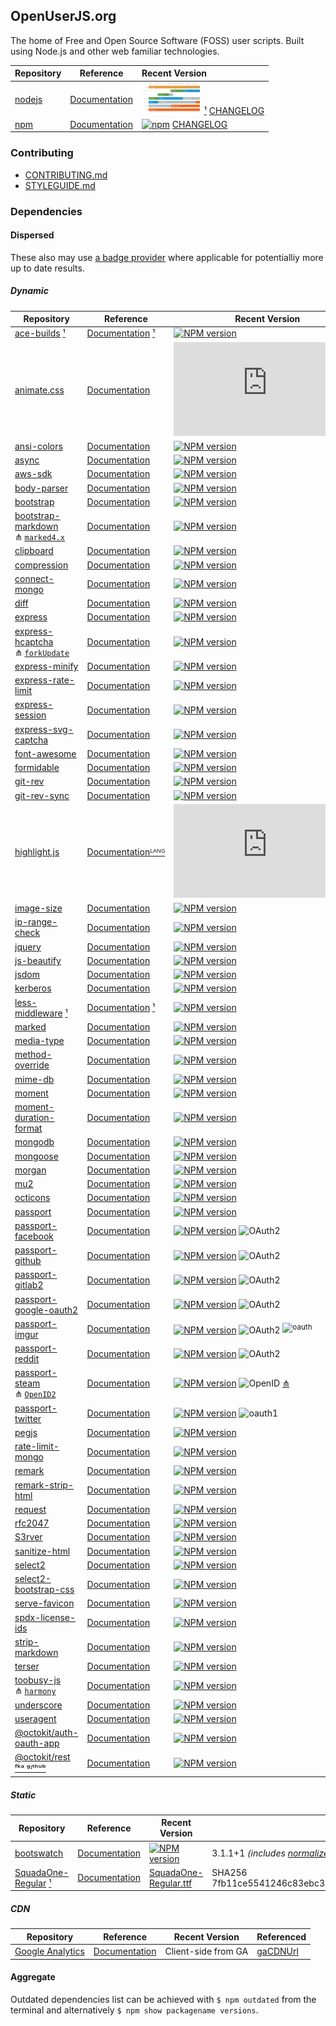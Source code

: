 ## OpenUserJS.org

The home of Free and Open Source Software (FOSS) user scripts. Built using Node.js and other web familiar technologies.

Repository | Reference | Recent Version
:--- | :---: | :---
[nodejs][nodeGHUrl] | [Documentation][nodejsDOCUrl] | <a href="https://raw.githubusercontent.com/nodejs/Release/master/schedule.svg?sanitize=true"><img src="https://raw.githubusercontent.com/nodejs/Release/master/schedule.svg?sanitize=true" alt="Current release schedule" title="Click to enlarge... Current release schedule" width="96" height="50"/></a> [&#x00b9;][nodejsGHReleasesUrl] [CHANGELOG][nodejsReleasesUrl]
[npm][npmGHUrl] | [Documentation][npmDOCUrl] | [![npm][npmNPMVersionImage]][npmNPMUrl] [CHANGELOG][npmGHReleasesUrl]

### Contributing

* [CONTRIBUTING.md][contributing]
* [STYLEGUIDE.md][styleguide]

### Dependencies

#### Dispersed
These also may use [a badge provider][badgeProvider] where applicable for potentialliy more up to date results.

##### Dynamic
Repository | Reference | Recent Version
--- | --- | ---
[ace-builds][ace-buildsGHUrl] [&#x00b9;][aceGHUrl] | [Documentation][ace-buildsDOCUrl] [&#x00b9;][aceDOCUrl] | [![NPM version][ace-buildsNPMVersionImage]][ace-buildsNPMUrl]
[animate.css][animate.cssGHUrl] | [Documentation][animate.cssDOCUrl] | [![NPM version][animate.cssNPMVersionImage]][animate.cssNPMUrl]
[ansi-colors][ansi-colorsGHUrl] | [Documentation][ansi-colorsDOCUrl] | [![NPM version][ansi-colorsNPMVersionImage]][ansi-colorsNPMUrl]
[async][asyncGHUrl] | [Documentation][asyncDOCUrl] | [![NPM version][asyncNPMVersionImage]][asyncNPMUrl]
[aws-sdk][aws-sdkGHUrl] | [Documentation][aws-sdkDOCUrl] | [![NPM version][aws-sdkNPMVersionImage]][aws-sdkNPMUrl]
[body-parser][body-parserGHUrl] | [Documentation][body-parserDOCUrl] | [![NPM version][body-parserNPMVersionImage]][body-parserNPMUrl]
[bootstrap][bootstrapGHUrl] | [Documentation][bootstrapDOCUrl] | [![NPM version][bootstrapNPMVersionImage]][bootstrapNPMUrl]
[bootstrap-markdown][bootstrap-markdownGHUrl] <br />&#x22D4; [`marked4.x`][bootstrap-markdownGHUrlForkUrl] | [Documentation][bootstrap-markdownDOCUrl] | [![NPM version][bootstrap-markdownNPMVersionImage]][bootstrap-markdownNPMUrl]
[clipboard][clipboardGHUrl] | [Documentation][clipboardDOCUrl] | [![NPM version][clipboardNPMVersionImage]][clipboardNPMUrl]
[compression][compressionGHUrl] | [Documentation][compressionDOCUrl] | [![NPM version][compressionNPMVersionImage]][compressionNPMUrl]
[connect-mongo][connect-mongoGHUrl] | [Documentation][connect-mongoDOCUrl] | [![NPM version][connect-mongoNPMVersionImage]][connect-mongoNPMUrl]
[diff][diffGHUrl] | [Documentation][diffDOCUrl] | [![NPM version][diffNPMVersionImage]][diffNPMUrl]
[express][expressGHUrl] | [Documentation][expressDOCUrl] | [![NPM version][expressNPMVersionImage]][expressNPMUrl]
[express-hcaptcha][express-hcaptchaGHUrl] <br />&#x22D4; [`forkUpdate`][express-hcaptchaGHUrlForkUrl] | [Documentation][express-hcaptchaDOCUrl] | [![NPM version][express-hcaptchaNPMVersionImage]][express-hcaptchaNPMUrl]
[express-minify][express-minifyGHUrl] | [Documentation][express-minifyDOCUrl] | [![NPM version][express-minifyNPMVersionImage]][express-minifyNPMUrl]
[express-rate-limit][express-rate-limitGHUrl] | [Documentation][express-rate-limitDOCUrl] | [![NPM version][express-rate-limitNPMVersionImage]][express-rate-limitNPMUrl]
[express-session][express-sessionGHUrl] | [Documentation][express-sessionDOCUrl] | [![NPM version][express-sessionNPMVersionImage]][express-sessionNPMUrl]
[express-svg-captcha][express-svg-captchaGHUrl] | [Documentation][express-svg-captchaDOCUrl] | [![NPM version][express-svg-captchaNPMVersionImage]][express-svg-captchaNPMUrl]
[font-awesome][font-awesomeGHUrl] | [Documentation][font-awesomeDOCUrl] | [![NPM version][font-awesomeNPMVersionImage]][font-awesomeNPMUrl]
[formidable][formidableGHUrl] | [Documentation][formidableDOCUrl] | [![NPM version][formidableNPMVersionImage]][formidableNPMUrl]
[git-rev][git-revGHUrl] | [Documentation][git-revDOCUrl] | [![NPM version][git-revNPMVersionImage]][git-revNPMUrl]
[git-rev-sync][git-rev-syncGHUrl] | [Documentation][git-rev-syncDOCUrl] | [![NPM version][git-rev-syncNPMVersionImage]][git-rev-syncNPMUrl]
[highlight.js][highlight.jsGHUrl] | [Documentation][highlight.jsDOCUrl][ᴸᴬᴺᴳ][highlight.jsLANGUrl] | [![NPM version][highlight.jsNPMVersionImage]][highlight.jsNPMUrl]
[image-size][image-sizeGHUrl] | [Documentation][image-sizeDOCUrl] | [![NPM version][image-sizeNPMVersionImage]][image-sizeNPMUrl]
[ip-range-check][ip-range-checkGHUrl] | [Documentation][ip-range-checkDOCUrl] | [![NPM version][ip-range-checkNPMVersionImage]][ip-range-checkNPMUrl]
[jquery][jQueryGHUrl] | [Documentation][jQueryDOCUrl] | [![NPM version][jQueryNPMVersionImage]][jQueryNPMUrl]
[js-beautify][js-beautifyGHUrl] | [Documentation][js-beautifyDOCUrl] | [![NPM version][js-beautifyNPMVersionImage]][js-beautifyNPMUrl]
[jsdom][jsdomGHUrl] | [Documentation][jsdomDOCUrl] | [![NPM version][jsdomNPMVersionImage]][jsdomNPMUrl]
[kerberos][kerberosGHUrl] | [Documentation][kerberosDOCUrl] | [![NPM version][kerberosNPMVersionImage]][kerberosNPMUrl]
[less-middleware][less-middlewareGHUrl] [&#x00b9;][lessGHUrl] | [Documentation][less-middlewareDOCUrl] [&#x00b9;][lessDOCUrl] | [![NPM version][less-middlewareNPMVersionImage]][less-middlewareNPMUrl]
[marked][markedGHUrl] | [Documentation][markedDOCUrl] | [![NPM version][markedNPMVersionImage]][markedNPMUrl]
[media-type][media-typeGHUrl] | [Documentation][media-typeDOCUrl] | [![NPM version][media-typeNPMVersionImage]][media-typeNPMUrl]
[method-override][method-overrideGHUrl] | [Documentation][method-overrideDOCUrl] | [![NPM version][method-overrideNPMVersionImage]][method-overrideNPMUrl]
[mime-db][mime-dbGHUrl] | [Documentation][mime-dbDOCUrl] | [![NPM version][mime-dbNPMVersionImage]][mime-dbNPMUrl]
[moment][momentGHUrl] | [Documentation][momentDOCUrl] | [![NPM version][momentNPMVersionImage]][momentNPMUrl]
[moment-duration-format][moment-duration-formatGHUrl] | [Documentation][moment-duration-formatDOCUrl] | [![NPM version][moment-duration-formatNPMVersionImage]][moment-duration-formatNPMUrl]
[mongodb][mongodbGHUrl] | [Documentation][mongodbDOCUrl] | [![NPM version][mongodbNPMVersionImage]][mongodbNPMUrl]
[mongoose][mongooseGHUrl] | [Documentation][mongooseDOCUrl] | [![NPM version][mongooseNPMVersionImage]][mongooseNPMUrl]
[morgan][morganGHUrl] | [Documentation][morganDOCUrl] | [![NPM version][morganNPMVersionImage]][morganNPMUrl]
[mu2][mu2GHUrl] | [Documentation][mu2DOCUrl] | [![NPM version][mu2NPMVersionImage]][mu2NPMUrl]
[octicons][octiconsGHUrl] | [Documentation][octiconsDOCUrl] | [![NPM version][octiconsNPMVersionImage]][octiconsNPMUrl]
[passport][passportGHUrl] | [Documentation][passportDOCUrl] | [![NPM version][passportNPMVersionImage]][passportNPMUrl]
[passport-facebook][passport-facebookGHUrl] | [Documentation][passport-facebookDOCUrl] | [![NPM version][passport-facebookNPMVersionImage]][passport-facebookNPMUrl] ![OAuth2][oauth2Logo]
[passport-github][passport-githubGHUrl] | [Documentation][passport-githubDOCUrl] | [![NPM version][passport-githubNPMVersionImage]][passport-githubNPMUrl] ![OAuth2][oauth2Logo]
[passport-gitlab2][passport-gitlab2GHUrl] | [Documentation][passport-gitlab2DOCUrl] | [![NPM version][passport-gitlab2NPMVersionImage]][passport-gitlab2NPMUrl] ![OAuth2][oauth2Logo]
[passport-google-oauth2][passport-google-oauth2GHUrl] | [Documentation][passport-google-oauth2DOCUrl] | [![NPM version][passport-google-oauth2NPMVersionImage]][passport-google-oauth2NPMUrl] ![OAuth2][oauth2Logo]
[passport-imgur][passport-imgurGHUrl] | [Documentation][passport-imgurDOCUrl] | [![NPM version][passport-imgurNPMVersionImage]][passport-imgurNPMUrl] ![OAuth2][oauth2Logo] <sup>![oauth][oauthLogo]</sup>
[passport-reddit][passport-redditGHUrl] | [Documentation][passport-redditDOCUrl] | [![NPM version][passport-redditNPMVersionImage]][passport-redditNPMUrl] ![OAuth2][oauth2Logo]
[passport-steam][passport-steamGHUrl] <br />&#x22D4; [`OpenID2`][passport-steamGHOpenIDUrl]  | [Documentation][passport-steamDOCUrl] | [![NPM version][passport-steamNPMVersionImage]][passport-steamNPMUrl] ![OpenID][openidLogo] [&#x22D4;][passport-openid]
[passport-twitter][passport-twitterGHUrl] | [Documentation][passport-twitterDOCUrl] | [![NPM version][passport-twitterNPMVersionImage]][passport-twitterNPMUrl] ![oauth1][oauth1Logo]
[pegjs][pegjsGHUrl] | [Documentation][pegjsDOCUrl] | [![NPM version][pegjsNPMVersionImage]][pegjsNPMUrl]
[rate-limit-mongo][rate-limit-mongoGHUrl] | [Documentation][rate-limit-mongoDOCUrl] | [![NPM version][rate-limit-mongoNPMVersionImage]][rate-limit-mongoNPMUrl]
[remark][remarkGHUrl] | [Documentation][remarkDOCUrl] | [![NPM version][remarkNPMVersionImage]][remarkNPMUrl]
[remark-strip-html][remark-strip-htmlGHUrl] | [Documentation][remark-strip-htmlDOCUrl] | [![NPM version][remark-strip-htmlNPMVersionImage]][remark-strip-htmlNPMUrl]
[request][requestGHUrl] | [Documentation][requestDOCUrl] | [![NPM version][requestNPMVersionImage]][requestNPMUrl]
[rfc2047][rfc2047GHUrl] | [Documentation][rfc2047DOCUrl] | [![NPM version][rfc2047NPMVersionImage]][rfc2047NPMUrl]
[S3rver][s3rverGHUrl] | [Documentation][s3rverDOCUrl] | [![NPM version][s3rverNPMVersionImage]][s3rverNPMUrl]
[sanitize-html][sanitize-htmlGHUrl] | [Documentation][sanitize-htmlDOCUrl] | [![NPM version][sanitize-htmlNPMVersionImage]][sanitize-htmlNPMUrl]
[select2][select2GHUrl] | [Documentation][select2DOCUrl] | [![NPM version][select2NPMVersionImage]][select2NPMUrl]
[select2-bootstrap-css][select2-bootstrap-cssGHUrl] | [Documentation][select2-bootstrap-cssDOCUrl] | [![NPM version][select2-bootstrap-cssNPMVersionImage]][select2-bootstrap-cssNPMUrl]
[serve-favicon][serve-faviconGHUrl] | [Documentation][serve-faviconDOCUrl] | [![NPM version][serve-faviconNPMVersionImage]][serve-faviconNPMUrl]
[spdx-license-ids][spdx-license-idsGHUrl] | [Documentation][spdx-license-idsDOCUrl] | [![NPM version][spdx-license-idsNPMVersionImage]][spdx-license-idsNPMUrl]
[strip-markdown][strip-markdownGHUrl] | [Documentation][strip-markdownDOCUrl] | [![NPM version][strip-markdownNPMVersionImage]][strip-markdownNPMUrl]
[terser][terserGHUrl] | [Documentation][terserDOCUrl] | [![NPM version][terserNPMVersionImage]][terserNPMUrl]
[toobusy-js][toobusy-jsGHUrl] <br />&#x22D4; [`harmony`][toobusy-jsGHUrlHarmonyUrl] | [Documentation][toobusy-jsDOCUrl] | [![NPM version][toobusy-jsNPMVersionImage]][toobusy-jsNPMUrl]
[underscore][underscoreGHUrl] | [Documentation][underscoreDOCUrl] | [![NPM version][underscoreNPMVersionImage]][underscoreNPMUrl]
[useragent][useragentGHUrl] | [Documentation][useragentDOCUrl] | [![NPM version][useragentNPMVersionImage]][useragentNPMUrl]
[@octokit/auth-oauth-app][auth-oauth-appGHUrl] | [Documentation][auth-oauth-appDOCUrl] | [![NPM version][auth-oauth-appNPMVersionImage]][auth-oauth-appNPMUrl]
[@octokit/rest ᶠᵏᵃ ᵍᶦᵗʰᵘᵇ][githubGHUrl] | [Documentation][githubDOCUrl] | [![NPM version][githubNPMVersionImage]][githubNPMUrl]

##### Static

Repository | Reference | Recent Version | Stored
--- | --- | ---| ---
[bootswatch][bootswatchGHUrl] | [Documentation][bootswatchDOCUrl] | [![NPM version][bootswatchNPMVersionImage]][bootswatchNPMUrl] | 3.1.1+1 *(includes [normalize.css][normalizeGHUrl] 3.0.0 and some of our CSS)*
[SquadaOne-Regular][squadaOneGHUrl] [&#x00b9;][squadaOneREPOUrl] | [Documentation][squadaOneDOCUrl] | [SquadaOne-Regular.ttf][squadaOneGHUrlRecent] | SHA256 7fb11ce5541246c83ebc3640543c9f53de186964bcbbf184c1a00cb9ec6cc457

##### CDN

Repository | Reference | Recent Version | Referenced
--- | --- | --- | ---
[Google Analytics][gaCFGUrl] | [Documentation][gaDOCUrl] | Client-side from GA | [gaCDNUrl]


#### Aggregate

Outdated dependencies list can be achieved with `$ npm outdated` from the terminal and alternatively `$ npm show packagename versions`.


[nodeGHUrl]: https://github.com/nodejs/node
[nodejsGHReleasesUrl]: https://github.com/nodejs/Release/#release-schedule
[nodejsReleasesUrl]: https://nodejs.org/download/release/
[nodejsDOCUrl]: https://nodejs.org/documentation/

[npmNPMUrl]: https://www.npmjs.com/package/npm
[npmNPMVersionImage]: https://badgen.net/npm/v/npm?cache=86400
[npmGHReleasesUrl]: https://github.com/npm/cli/releases
[npmGHUrl]: https://github.com/npm/cli
[npmDOCUrl]: https://github.com/npm/cli/blob/latest/README.md

[badgeProvider]: https://badgen.net/

[ace-buildsGHUrl]: https://github.com/ajaxorg/ace-builds/tree/master/src
[ace-buildsDOCUrl]: https://github.com/ajaxorg/ace-builds/blob/master/README.md
[ace-buildsNPMUrl]: https://www.npmjs.com/package/ace-builds
[ace-buildsNPMVersionImage]: https://badgen.net/npm/v/ace-builds?cache=86400
[aceGHUrl]: https://github.com/ajaxorg/ace "ace"
[aceDOCUrl]: https://ace.c9.io/#nav=api "ace"

[animate.cssGHUrl]: https://github.com/animate-css/animate.css
[animate.cssDOCUrl]: https://animate.style/
[animate.cssNPMUrl]: https://www.npmjs.com/package/animate.css
[animate.cssNPMVersionImage]: https://badgen.net/npm/v/animate.css?cache=86400

[ansi-colorsGHUrl]: https://github.com/doowb/ansi-colors
[ansi-colorsDOCUrl]: https://github.com/doowb/ansi-colors/blob/master/README.md
[ansi-colorsNPMUrl]: https://www.npmjs.com/package/ansi-colors
[ansi-colorsNPMVersionImage]: https://badgen.net/npm/v/ansi-colors?cache=86400

[asyncGHUrl]: https://github.com/caolan/async
[asyncDOCUrl]: https://github.com/caolan/async/blob/master/README.md
[asyncNPMUrl]: https://www.npmjs.com/package/async
[asyncNPMVersionImage]: https://badgen.net/npm/v/async?cache=86400

[aws-sdkGHUrl]: https://github.com/aws/aws-sdk-js
[aws-sdkDOCUrl]: https://github.com/aws/aws-sdk-js/blob/master/README.md
[aws-sdkNPMUrl]: https://www.npmjs.com/package/aws-sdk
[aws-sdkNPMVersionImage]: https://badgen.net/npm/v/aws-sdk?cache=86400

[body-parserGHUrl]: https://github.com/expressjs/body-parser
[body-parserDOCUrl]: https://github.com/expressjs/body-parser/blob/master/README.md
[body-parserNPMUrl]: https://www.npmjs.com/package/body-parser
[body-parserNPMVersionImage]: https://badgen.net/npm/v/body-parser?cache=86400

[bootstrapUrl]: https://getbootstrap.com/
[bootstrapGHUrl]: https://github.com/twbs/bootstrap
[bootstrapDOCUrl]: https://getbootstrap.com/components/
[bootstrapNPMUrl]: https://www.npmjs.com/package/bootstrap
[bootstrapNPMVersionImage]: https://badgen.net/npm/v/bootstrap?cache=86400

[bootstrap-markdownGHUrl]: https://github.com/refactory-id/bootstrap-markdown
[bootstrap-markdownGHUrlForkUrl]: https://github.com/OpenUserJS/bootstrap-markdown/tree/marked4.x
[bootstrap-markdownDOCUrl]: https://refactory-id.github.io/bootstrap-markdown/
[bootstrap-markdownNPMUrl]: https://www.npmjs.com/package/bootstrap-markdown
[bootstrap-markdownNPMVersionImage]: https://badgen.net/npm/v/bootstrap-markdown?cache=86400

[clipboardGHUrl]: https://github.com/zenorocha/clipboard.js
[clipboardDOCUrl]: https://github.com/zenorocha/clipboard.js/blob/master/readme.md
[clipboardNPMUrl]: https://www.npmjs.com/package/clipboard
[clipboardNPMVersionImage]: https://badgen.net/npm/v/clipboard?cache=86400

[compressionGHUrl]: https://github.com/expressjs/compression
[compressionDOCUrl]: https://github.com/expressjs/compression/blob/master/README.md
[compressionNPMUrl]: https://www.npmjs.com/package/compression
[compressionNPMVersionImage]: https://badgen.net/npm/v/compression?cache=86400

[connect-mongoGHUrl]: https://github.com/jdesboeufs/connect-mongo
[connect-mongoDOCUrl]: https://github.com/jdesboeufs/connect-mongo/blob/master/README.md
[connect-mongoNPMUrl]: https://www.npmjs.com/package/connect-mongo
[connect-mongoNPMVersionImage]: https://badgen.net/npm/v/connect-mongo?cache=86400

[diffGHUrl]: https://github.com/kpdecker/jsdiff
[diffDOCUrl]: https://github.com/kpdecker/jsdiff/blob/master/README.md
[diffNPMUrl]: https://www.npmjs.com/package/diff
[diffNPMVersionImage]: https://badgen.net/npm/v/diff?cache=86400

[expressGHUrl]: https://github.com/expressjs/express
[expressDOCUrl]: https://expressjs.com/
[expressNPMUrl]: https://www.npmjs.com/package/express
[expressNPMVersionImage]: https://badgen.net/npm/v/express?cache=86400

[express-hcaptchaGHUrl]: https://github.com/vastus/express-hcaptcha
[express-hcaptchaGHUrlForkUrl]: https://github.com/OpenUserJS/express-hcaptcha/tree/forkUpdate
[express-hcaptchaDOCUrl]: https://github.com/vastus/express-hcaptcha/blob/master/README.md
[express-hcaptchaNPMUrl]: https://www.npmjs.com/package/express-hcaptcha
[express-hcaptchaNPMVersionImage]: https://badgen.net/npm/v/express-hcaptcha?cache=86400

[express-minifyGHUrl]: https://github.com/breeswish/express-minify
[express-minifyDOCUrl]: https://github.com/breeswish/express-minify/blob/master/README.md
[express-minifyNPMUrl]: https://www.npmjs.com/package/express-minify
[express-minifyNPMVersionImage]: https://badgen.net/npm/v/express-minify?cache=86400

[express-rate-limitGHUrl]: https://github.com/nfriedly/express-rate-limit
[express-rate-limitDOCUrl]: https://github.com/nfriedly/express-rate-limit/blob/master/README.md
[express-rate-limitNPMUrl]: https://www.npmjs.com/package/express-rate-limit
[express-rate-limitNPMVersionImage]: https://badgen.net/npm/v/express-rate-limit?cache=86400

[express-sessionGHUrl]: https://github.com/expressjs/session
[express-sessionDOCUrl]: https://github.com/expressjs/session/blob/master/README.md
[express-sessionNPMUrl]: https://www.npmjs.com/package/express-session
[express-sessionNPMVersionImage]: https://badgen.net/npm/v/express-session?cache=86400

[express-svg-captchaGHUrl]: https://github.com/cmd430/express-svg-captcha
[express-svg-captchaDOCUrl]: https://github.com/cmd430/express-svg-captcha/blob/master/README.md
[express-svg-captchaNPMUrl]: https://www.npmjs.com/package/express-svg-captcha
[express-svg-captchaNPMVersionImage]: https://badgen.net/npm/v/express-svg-captcha?cache=86400

[font-awesomeGHUrl]: https://github.com/FortAwesome/Font-Awesome
[font-awesomeDOCUrl]: https://fontawesome.com/
[font-awesomeNPMUrl]: https://www.npmjs.com/package/font-awesome
[font-awesomeNPMVersionImage]: https://badgen.net/npm/v/font-awesome?cache=86400

[formidableGHUrl]: https://github.com/node-formidable/formidable
[formidableDOCUrl]: https://github.com/node-formidable/formidable/blob/master/README.md
[formidableNPMUrl]: https://www.npmjs.com/package/formidable
[formidableNPMVersionImage]: https://badgen.net/npm/v/formidable?cache=86400

[git-revGHUrl]: https://github.com/tblobaum/git-rev
[git-revDOCUrl]: https://github.com/tblobaum/git-rev/blob/master/README.md
[git-revNPMUrl]: https://www.npmjs.com/package/git-rev
[git-revNPMVersionImage]: https://badgen.net/npm/v/git-rev?cache=86400

[git-rev-syncGHUrl]: https://github.com/kurttheviking/git-rev-sync-js
[git-rev-syncDOCUrl]: https://github.com/kurttheviking/git-rev-sync-js/blob/master/README.md
[git-rev-syncNPMUrl]: https://www.npmjs.com/package/git-rev-sync
[git-rev-syncNPMVersionImage]: https://badgen.net/npm/v/git-rev-sync?cache=86400

[highlight.jsGHUrl]: https://github.com/highlightjs/highlight.js
[highlight.jsDOCUrl]: https://highlightjs.readthedocs.io
[highlight.jsNPMUrl]: https://www.npmjs.com/package/highlight.js
[highlight.jsNPMVersionImage]: https://badgen.net/npm/v/highlight.js?cache=86400
[highlight.jsLANGUrl]: https://github.com/highlightjs/highlight.js/blob/main/SUPPORTED_LANGUAGES.md

[image-sizeNPMUrl]: https://www.npmjs.com/package/image-size
[image-sizeNPMVersionImage]: https://badgen.net/npm/v/image-size?cache=86400
[image-sizeGHUrl]: https://github.com/image-size/image-size
[image-sizeDOCUrl]: https://github.com/image-size/image-size/blob/master/Readme.md

[ip-range-checkGHUrl]: https://github.com/danielcompton/ip-range-check
[ip-range-checkDOCUrl]: https://github.com/danielcompton/ip-range-check/blob/master/README.md
[ip-range-checkNPMUrl]: https://www.npmjs.com/package/ip-range-check
[ip-range-checkNPMVersionImage]: https://badgen.net/npm/v/ip-range-check?cache=86400

[jQueryNPMUrl]: https://www.npmjs.com/package/jquery
[jQueryNPMVersionImage]: https://badgen.net/npm/v/jquery?cache=86400
[jQueryGHUrl]: https://github.com/jquery/jquery
[jQueryUrl]: https://jquery.com/
[jQueryDOCUrl]: https://api.jquery.com/

[js-beautifyNPMUrl]: https://www.npmjs.com/package/js-beautify
[js-beautifyNPMVersionImage]: https://badgen.net/npm/v/js-beautify?cache=86400
[js-beautifyGHUrl]: https://github.com/beautify-web/js-beautify
[js-beautifyDOCUrl]: https://github.com/beautify-web/js-beautify/blob/master/README.md

[jsdomNPMUrl]: https://www.npmjs.com/package/jsdom
[jsdomNPMVersionImage]: https://badgen.net/npm/v/jsdom?cache=86400
[jsdomGHUrl]: https://github.com/jsdom/jsdom
[jsdomDOCUrl]: https://github.com/jsdom/jsdom/blob/master/README.md

[kerberosNPMUrl]: https://www.npmjs.com/package/kerberos
[kerberosNPMVersionImage]: https://badgen.net/npm/v/kerberos?cache=86400
[kerberosGHUrl]: https://github.com/mongodb-js/kerberos
[kerberosDOCUrl]: https://github.com/mongodb-js/kerberos/blob/master/README.md

[less-middlewareGHUrl]: https://github.com/emberfeather/less.js-middleware
[less-middlewareDOCUrl]: https://github.com/emberfeather/less.js-middleware/blob/master/readme.md
[less-middlewareNPMUrl]: https://www.npmjs.com/package/less-middleware
[less-middlewareNPMVersionImage]: https://badgen.net/npm/v/less-middleware?cache=86400
[lessGHUrl]: https://github.com/less/less.js
[lessDOCUrl]: https://lesscss.org/

[markedGHUrl]: https://github.com/markedjs/marked
[markedDOCUrl]: https://github.com/markedjs/marked/blob/master/README.md
[markedNPMUrl]: https://www.npmjs.com/package/marked
[markedNPMVersionImage]: https://badgen.net/npm/v/marked?cache=86400

[media-typeGHUrl]: https://github.com/lovell/media-type
[media-typeDOCUrl]: https://github.com/lovell/media-type/blob/master/README.md
[media-typeNPMUrl]: https://www.npmjs.com/package/media-type
[media-typeNPMVersionImage]: https://badgen.net/npm/v/media-type?cache=86400

[method-overrideGHUrl]: https://github.com/expressjs/method-override
[method-overrideDOCUrl]: https://github.com/expressjs/method-override/blob/master/README.md
[method-overrideNPMUrl]: https://www.npmjs.com/package/method-override
[method-overrideNPMVersionImage]: https://badgen.net/npm/v/method-override?cache=86400

[mime-dbGHUrl]: https://github.com/jshttp/mime-db
[mime-dbDOCUrl]: https://github.com/jshttp/mime-db/blob/master/README.md
[mime-dbNPMUrl]: https://www.npmjs.com/package/mime-db
[mime-dbNPMVersionImage]: https://badgen.net/npm/v/mime-db?cache=86400

[momentGHUrl]: https://github.com/moment/moment
[momentDOCUrl]: https://momentjs.com/docs/
[momentNPMUrl]: https://www.npmjs.com/package/moment
[momentNPMVersionImage]: https://badgen.net/npm/v/moment?cache=86400

[moment-duration-formatGHUrl]: https://github.com/jsmreese/moment-duration-format
[moment-duration-formatDOCUrl]: https://github.com/jsmreese/moment-duration-format/blob/master/README.md
[moment-duration-formatNPMUrl]: https://www.npmjs.com/package/moment-duration-format
[moment-duration-formatNPMVersionImage]: https://badgen.net/npm/v/moment-duration-format?cache=86400

[mongodbGHUrl]: https://github.com/mongodb/node-mongodb-native
[mongodbDOCUrl]: https://github.com/mongodb/node-mongodb-native/blob/3.0/README.md
[mongodbNPMUrl]: https://www.npmjs.com/package/mongodb
[mongodbNPMVersionImage]: https://badgen.net/npm/v/mongodb?cache=86400

[mongooseGHUrl]: https://github.com/Automattic/mongoose
[mongooseDOCUrl]: https://mongoosejs.com
[mongooseNPMUrl]: https://www.npmjs.com/package/mongoose
[mongooseNPMVersionImage]: https://badgen.net/npm/v/mongoose?cache=86400

[morganGHUrl]: https://github.com/expressjs/morgan
[morganDOCUrl]: https://github.com/expressjs/morgan/blob/master/README.md
[morganNPMUrl]: https://www.npmjs.com/package/morgan
[morganNPMVersionImage]: https://badgen.net/npm/v/morgan?cache=86400

[mu2GHUrl]: https://github.com/raycmorgan/Mu
[mu2DOCUrl]: https://github.com/raycmorgan/Mu/blob/master/README.md
[mu2NPMUrl]: https://www.npmjs.com/package/mu2
[mu2NPMVersionImage]: https://badgen.net/npm/v/mu2?cache=86400

[octiconsUrl]: https://octicons.github.com/
[octiconsGHUrl]: https://github.com/primer/octicons
[octiconsDOCUrl]: https://github.com/primer/octicons#install
[octiconsNPMUrl]: https://www.npmjs.com/package/octicons
[octiconsNPMVersionImage]: https://badgen.net/npm/v/octicons?cache=86400

[passportGHUrl]: https://github.com/jaredhanson/passport
[passportDOCUrl]: https://www.passportjs.org/
[passportNPMUrl]: https://www.npmjs.com/package/passport
[passportNPMVersionImage]: https://badgen.net/npm/v/passport?cache=86400

[passport-openid]: https://github.com/OpenUserJs/passport-openid/tree/OpenID2

[passport-facebookGHUrl]: https://github.com/jaredhanson/passport-facebook
[passport-facebookDOCUrl]: https://github.com/jaredhanson/passport-facebook/blob/master/README.md
[passport-facebookNPMUrl]: https://www.npmjs.com/package/passport-facebook
[passport-facebookNPMVersionImage]: https://badgen.net/npm/v/passport-facebook?cache=86400

[passport-githubGHUrl]: https://github.com/jaredhanson/passport-github
[passport-githubDOCUrl]: https://github.com/jaredhanson/passport-github/blob/master/README.md
[passport-githubNPMUrl]: https://www.npmjs.com/package/passport-github
[passport-githubNPMVersionImage]: https://badgen.net/npm/v/passport-github?cache=86400

[passport-gitlab2GHUrl]: https://github.com/fh1ch/passport-gitlab2
[passport-gitlab2DOCUrl]: https://github.com/fh1ch/passport-gitlab2/blob/master/README.md
[passport-gitlab2NPMUrl]: https://www.npmjs.com/package/passport-gitlab2
[passport-gitlab2NPMVersionImage]: https://badgen.net/npm/v/passport-gitlab2?cache=86400

[passport-google-oauth2GHUrl]: https://github.com/jaredhanson/passport-google-oauth2
[passport-google-oauth2DOCUrl]: https://github.com/jaredhanson/passport-google-oauth2/blob/master/README.md
[passport-google-oauth2NPMUrl]: https://www.npmjs.com/package/passport-google-oauth20
[passport-google-oauth2NPMVersionImage]: https://badgen.net/npm/v/passport-google-oauth20?cache=86400

[passport-imgurGHUrl]: https://github.com/mindfreakthemon/passport-imgur
[passport-imgurDOCUrl]: https://github.com/mindfreakthemon/passport-imgur/blob/master/README.md
[passport-imgurNPMUrl]: https://www.npmjs.com/package/passport-imgur
[passport-imgurNPMVersionImage]: https://badgen.net/npm/v/passport-imgur?cache=86400

[passport-redditGHUrl]: https://github.com/Slotos/passport-reddit
[passport-redditDOCUrl]: https://github.com/Slotos/passport-reddit/blob/master/README.md
[passport-redditNPMUrl]: https://www.npmjs.com/package/passport-reddit
[passport-redditNPMVersionImage]: https://badgen.net/npm/v/passport-reddit?cache=86400

[passport-steamGHUrl]: https://github.com/liamcurry/passport-steam
[passport-steamGHOpenIDUrl]: https://github.com/OpenUserJs/passport-steam/tree/OpenID2
[passport-steamDOCUrl]: https://github.com/liamcurry/passport-steam/blob/master/README.md
[passport-steamNPMUrl]: https://www.npmjs.com/package/passport-steam
[passport-steamNPMVersionImage]: https://badgen.net/npm/v/passport-steam?cache=86400

[passport-twitterGHUrl]: https://github.com/jaredhanson/passport-twitter
[passport-twitterDOCUrl]: https://github.com/jaredhanson/passport-twitter/blob/master/README.md
[passport-twitterNPMUrl]: https://www.npmjs.com/package/passport-twitter
[passport-twitterNPMVersionImage]: https://badgen.net/npm/v/passport-twitter?cache=86400

[pegjsGHUrl]: https://github.com/pegjs/pegjs
[pegjsDOCUrl]: https://github.com/pegjs/pegjs/blob/master/README.md
[pegjsNPMUrl]: https://www.npmjs.com/package/pegjs
[pegjsNPMVersionImage]: https://badgen.net/npm/v/pegjs?cache=86400

[rate-limit-mongoGHUrl]: https://github.com/2do2go/rate-limit-mongo
[rate-limit-mongoDOCUrl]: https://github.com/2do2go/rate-limit-mongo/blob/master/README.md
[rate-limit-mongoNPMUrl]: https://www.npmjs.com/package/rate-limit-mongo
[rate-limit-mongoNPMVersionImage]: https://badgen.net/npm/v/rate-limit-mongo?cache=86400

[remarkGHUrl]: https://github.com/remarkjs/remark
[remarkDOCUrl]: https://github.com/remarkjs/remark/blob/master/readme.md
[remarkNPMUrl]: https://www.npmjs.com/package/remark
[remarkNPMVersionImage]: https://badgen.net/npm/v/remark?cache=86400

[remark-strip-htmlGHUrl]: https://github.com/craftzdog/remark-strip-html
[remark-strip-htmlDOCUrl]: https://github.com/craftzdog/remark-strip-html/blob/master/readme.md
[remark-strip-htmlNPMUrl]: https://www.npmjs.com/package/remark-strip-html
[remark-strip-htmlNPMVersionImage]: https://badgen.net/npm/v/remark-strip-html?cache=86400

[requestGHUrl]: https://github.com/request/request
[requestDOCUrl]: https://github.com/request/request/blob/master/README.md
[requestNPMUrl]: https://www.npmjs.com/package/request
[requestNPMVersionImage]: https://badgen.net/npm/v/request?cache=86400

[rfc2047GHUrl]: https://github.com/One-com/rfc2047
[rfc2047DOCUrl]: https://github.com/One-com/rfc2047/blob/master/README.md
[rfc2047NPMUrl]: https://www.npmjs.com/package/rfc2047
[rfc2047NPMVersionImage]: https://badgen.net/npm/v/rfc2047?cache=86400

[s3rverGHUrl]: https://github.com/jamhall/s3rver
[s3rverDOCUrl]: https://github.com/jamhall/s3rver/blob/master/README.md
[s3rverNPMUrl]: https://www.npmjs.com/package/s3rver
[s3rverNPMVersionImage]: https://badgen.net/npm/v/s3rver?cache=86400

[sanitize-htmlGHUrl]: https://github.com/apostrophecms/sanitize-html
[sanitize-htmlDOCUrl]: https://github.com/apostrophecms/sanitize-html/blob/master/README.md
[sanitize-htmlNPMUrl]: https://www.npmjs.com/package/sanitize-html
[sanitize-htmlNPMVersionImage]: https://badgen.net/npm/v/sanitize-html?cache=86400

[select2GHUrl]: https://github.com/ivaynberg/select2
[select2DOCUrl]: https://select2.github.io/
[select2NPMUrl]: https://www.npmjs.com/package/select2
[select2NPMVersionImage]: https://badgen.net/npm/v/select2?cache=86400

[select2-bootstrap-cssGHUrl]: https://github.com/t0m/select2-bootstrap-css/blob/bootstrap3/select2-bootstrap.css
[select2-bootstrap-cssDOCUrl]: https://github.com/t0m/select2-bootstrap-css/blob/bootstrap3/README.md
[select2-bootstrap-cssNPMUrl]: https://www.npmjs.com/package/select2-bootstrap-css
[select2-bootstrap-cssNPMVersionImage]: https://badgen.net/npm/v/select2-bootstrap-css?cache=86400
[select2-bootstrap-cssGHHASHUrl]: https://github.com/t0m/select2-bootstrap-css/blob/fce5f9f984b0cc6c8483ce7225ad2639f3a4dae5/select2-bootstrap.css

[serve-faviconGHUrl]: https://github.com/expressjs/serve-favicon
[serve-faviconDOCUrl]: https://github.com/expressjs/serve-favicon/blob/master/README.md
[serve-faviconNPMUrl]: https://www.npmjs.com/package/serve-favicon
[serve-faviconNPMVersionImage]: https://badgen.net/npm/v/serve-favicon?cache=86400

[spdx-license-idsGHUrl]: https://github.com/jslicense/spdx-license-ids
[spdx-license-idsDOCUrl]: https://github.com/jslicense/spdx-license-ids/blob/master/README.md
[spdx-license-idsNPMUrl]: https://www.npmjs.com/package/spdx-license-ids
[spdx-license-idsNPMVersionImage]: https://badgen.net/npm/v/spdx-license-ids?cache=86400

[strip-markdownGHUrl]: https://github.com/remarkjs/strip-markdown
[strip-markdownDOCUrl]: https://github.com/remarkjs/strip-markdown/blob/master/readme.md
[strip-markdownNPMUrl]: https://www.npmjs.com/package/strip-markdown
[strip-markdownNPMVersionImage]: https://badgen.net/npm/v/strip-markdown?cache=86400

[terserGHUrl]: https://github.com/terser/terser
[terserDOCUrl]: https://github.com/terser/terser/blob/master/README.md
[terserNPMUrl]: https://www.npmjs.com/package/terser
[terserNPMVersionImage]: https://badgen.net/npm/v/terser?cache=86400

[toobusy-jsGHUrl]: https://github.com/STRML/node-toobusy
[toobusy-jsGHUrlHarmonyUrl]: https://github.com/OpenUserJs/node-toobusy/tree/harmony
[toobusy-jsDOCUrl]: https://github.com/STRML/node-toobusy/blob/master/README.md
[toobusy-jsNPMUrl]: https://npmjs.com/package/toobusy-js
[toobusy-jsNPMVersionImage]: https://badgen.net/npm/v/toobusy-js?cache=86400

[underscoreGHUrl]: https://github.com/jashkenas/underscore
[underscoreDOCUrl]: https://underscorejs.org/
[underscoreNPMUrl]: https://www.npmjs.com/package/underscore
[underscoreNPMVersionImage]: https://badgen.net/npm/v/underscore?cache=86400

[useragentGHUrl]: https://github.com/3rd-Eden/useragent
[useragentDOCUrl]: https://github.com/3rd-Eden/useragent/blob/master/README.md
[useragentNPMUrl]: https://www.npmjs.com/package/useragent
[useragentNPMVersionImage]: https://badgen.net/npm/v/useragent?cache=86400


[bootswatchGHUrl]: https://github.com/thomaspark/bootswatch/blob/gh-pages/custom/bootstrap.css
[bootswatchREPOUrl]: https://bootswatch.com
[bootswatchNPMUrl]: https://www.npmjs.com/package/bootswatch
[bootswatchNPMVersionImage]: https://badgen.net/npm/v/bootswatch?cache=86400
[bootswatchDOCUrl]: https://github.com/thomaspark/bootswatch/blob/gh-pages/README.md

[normalizeGHUrl]: https://github.com/necolas/normalize.css
[normalizeDOCUrl]: https://github.com/necolas/normalize.css/blob/master/README.md

[squadaOneGHUrl]: https://github.com/google/fonts/tree/master/ofl/squadaone
[squadaOneREPOUrl]: https://www.google.com/fonts/specimen/Squada+One
[squadaOneDOCUrl]: https://github.com/google/fonts/blob/master/README.md
[squadaOneGHUrlRecent]: https://github.com/google/fonts/blob/master/ofl/squadaone/SquadaOne-Regular.ttf

[auth-oauth-appGHUrl]: https://github.com/octokit/auth-oauth-app.js
[auth-oauth-appDOCUrl]: https://github.com/octokit/auth-oauth-app.js/blob/master/README.md
[auth-oauth-appNPMUrl]: https://www.npmjs.com/package/@octokit/auth-oauth-app
[auth-oauth-appNPMVersionImage]: https://badgen.net/npm/v/@octokit/auth-oauth-app?cache=86400

[githubGHUrl]: https://github.com/octokit/rest.js
[githubDOCUrl]: https://github.com/octokit/rest.js/blob/master/README.md
[githubNPMUrl]: https://www.npmjs.com/package/@octokit/rest
[githubNPMVersionImage]: https://badgen.net/npm/v/@octokit/rest?cache=86400


[styleguide]: STYLEGUIDE.md
[contributing]: .github/CONTRIBUTING.md

[gaCFGUrl]: https://www.google.com/analytics/
[gaDOCUrl]: https://developers.google.com/analytics/devguides/collection/analyticsjs/advanced
[gaCDNUrl]: //www.google-analytics.com/analytics.js

[oauthLogo]:  https://raw.githubusercontent.com/wiki/OpenUserJS/OpenUserJS.org/images/oauth.png "OAuth"
[oauth1Logo]:  https://raw.githubusercontent.com/wiki/OpenUserJS/OpenUserJS.org/images/oauth1.png "OAuth1"
[oauth2Logo]: https://raw.githubusercontent.com/wiki/OpenUserJS/OpenUserJS.org/images/oauth2.png "OAuth2"
[openidLogo]: https://raw.githubusercontent.com/wiki/OpenUserJS/OpenUserJS.org/images/openid.png "OpenID"

